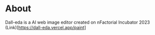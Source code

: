 # About
Dall-eda is a AI web image editor created on nFactorial Incubator 2023
(Link)[https://dall-eda.vercel.app/paint]
